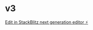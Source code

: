 # v3

[Edit in StackBlitz next generation editor ⚡️](https://stackblitz.com/~/github.com/Ddreams3D/v3)